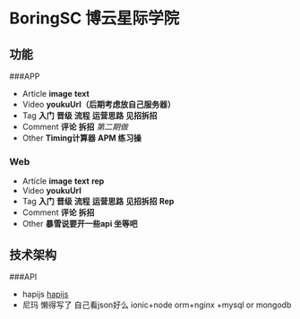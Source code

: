 # BoringSC 博云星际学院
## 功能
###APP
- Article **image** **text**
- Video **youkuUrl（后期考虑放自己服务器）**
- Tag **入门** **晋级** **流程** **运营思路** **见招拆招**
- Comment **评论** **拆招** *第二期做*
- Other **Timing计算器** **APM 练习操**

### Web
- Article **image** **text** **rep**
- Video **youkuUrl**
- Tag **入门** **晋级** **流程** **运营思路** **见招拆招** **Rep**
- Comment **评论** **拆招**
- Other **暴雪说要开一些api 坐等吧**

## 技术架构

###API
- hapijs [hapijs](http://hapijs.com/)
- 尼玛 懒得写了 自己看json好么
ionic+node orm+nginx +mysql or mongodb
